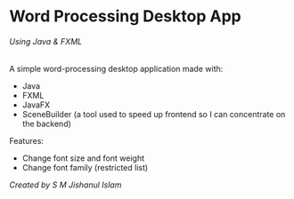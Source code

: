 <h1>Word Processing Desktop App</h1>
<h6>Using Java & FXML</h6>

<p>A simple word-processing desktop application made with:</p>
<ul>
    <li>Java</li>
    <li>FXML</li>
    <li>JavaFX</li>
    <li>SceneBuilder (a tool used to speed up frontend so I can concentrate on the backend)</li>
</ul>

<h>Features:</h3>
<ul>
    <li>Change font size and font weight</li>
    <li>Change font family (restricted list)</li>
</ul>

<span><i>Created by S M Jishanul Islam</i></span>